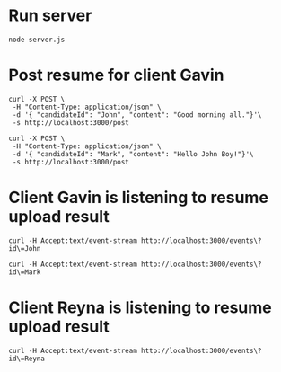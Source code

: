 # Run server

```
node server.js
```

# Post resume for client Gavin

```
curl -X POST \
 -H "Content-Type: application/json" \
 -d '{ "candidateId": "John", "content": "Good morning all."}'\
 -s http://localhost:3000/post
```

```
curl -X POST \
 -H "Content-Type: application/json" \
 -d '{ "candidateId": "Mark", "content": "Hello John Boy!"}'\
 -s http://localhost:3000/post
```

# Client Gavin is listening to resume upload result

```
curl -H Accept:text/event-stream http://localhost:3000/events\?id\=John
```
```
curl -H Accept:text/event-stream http://localhost:3000/events\?id\=Mark
```

# Client Reyna is listening to resume upload result

```
curl -H Accept:text/event-stream http://localhost:3000/events\?id\=Reyna
```
